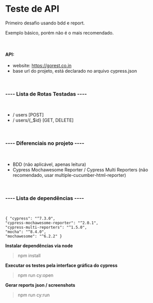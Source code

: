 # Teste de API 
Primeiro desafio usando bdd e report.

Exemplo básico, porém não é o mais recomendado.

<br/>

#### **API**:
- website: https://gorest.co.in
- base url do projeto, está declarado no arquivo cypress.json

<br/>

### ---- Lista de Rotas Testadas ----
<br/>

- / users [POST]
- / users/{_$id} [GET, DELETE]

<br/>

### ---- Diferenciais no projeto ----
<br/>

- BDD (não aplicável, apenas leitura)
- Cypress Mochawesome Reporter / Cypress Multi Reporters (não recomendado, usar multiple-cucumber-html-reporter)

<br/>

### ---- Lista de dependências ----
<br/>

    { "cypress": "^7.3.0",
    "cypress-mochawesome-reporter": "^2.0.1",
    "cypress-multi-reporters": "^1.5.0",
    "mocha": "^8.4.0",
    "mochawesome": "^6.2.2" }

**Instalar dependências via node**
> npm install

**Executar os testes pela interface gráfica do cypress**
> npm run cy:open

**Gerar reports json / screenshots**
> npm run cy:run
